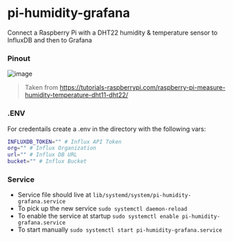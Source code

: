 # pi-humidity-grafana
Connect a Raspberry Pi with a DHT22 humidity & temperature sensor to InfluxDB and then to Grafana

### Pinout
![image](https://github.com/0x4rch/pi-humidity-grafana/assets/6191866/05db6ad5-af5c-4bac-a00d-cc4c30c6aed4)
> Taken from https://tutorials-raspberrypi.com/raspberry-pi-measure-humidity-temperature-dht11-dht22/

### .ENV
For credentails create a .env in the directory with the following vars:
```bash
INFLUXDB_TOKEN="" # Influx API Token
org="" # Influx Organization
url="" # Influx DB URL
bucket="" # Influx Bucket
```
### Service
- Service file should live at `lib/systemd/system/pi-humidity-grafana.service`
- To pick up the new service `sudo systemctl daemon-reload`
- To enable the service at startup `sudo systemctl enable pi-humidity-grafana.service`
- To start manually `sudo systemctl start pi-humidity-grafana.service`
